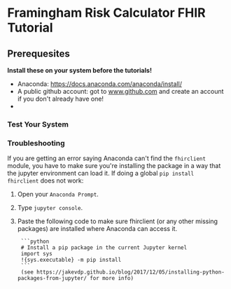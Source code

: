 # Framingham Risk Calculator FHIR Tutorial 

## Prerequesites
**Install these on your system before the tutorials!**

- Anaconda: https://docs.anaconda.com/anaconda/install/
- A public github account: got to www.github.com and create an account if you don't already have one!
- 

### Test Your System

### Troubleshooting
If you are getting an error saying Anaconda can't find the `fhirclient` module, you have to make sure you're installing the package in a way that the jupyter environment can load it. If doing a global `pip install fhirclient` does not work:

1. Open your `Anaconda Prompt`. 
2. Type `jupyter console`.
3. Paste the following code to make sure fhirclient (or any other missing packages) are installed where Anaconda can access it.

        ```python
        # Install a pip package in the current Jupyter kernel
        import sys
        !{sys.executable} -m pip install
        ```
        (see https://jakevdp.github.io/blog/2017/12/05/installing-python-packages-from-jupyter/ for more info)
